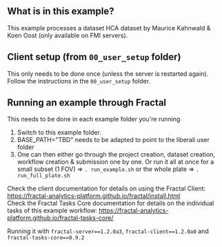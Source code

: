 ## What is in this example?
This example processes a dataset HCA dataset by Maurice Kahnwald & Koen Oost (only available on FMI servers). 

## Client setup (from `00_user_setup` folder)
This only needs to be done once (unless the server is restarted again). Follow the instructions in the `00_user_setup` folder.

## Running an example through Fractal
This needs to be done in each example folder you're running
1. Switch to this example folder.
2. BASE_PATH="TBD" needs to be adapted to point to the liberali user folder
3. One can then either go through the project creation, dataset creation, workflow creation & submission one by one. Or run it all at once for a small subset (1 FOV) => `. run_example.sh` or the whole plate => `. run_full_plate.sh`

Check the client documentation for details on using the Fractal Client: https://fractal-analytics-platform.github.io/fractal/install.html  
Check the Fractal Tasks Core documentation for details on the individual tasks of this example workflow: https://fractal-analytics-platform.github.io/fractal-tasks-core/

Running it with `fractal-server==1.2.0a3`, `fractal-client==1.2.0a0` and `fractal-tasks-core==0.9.2`
